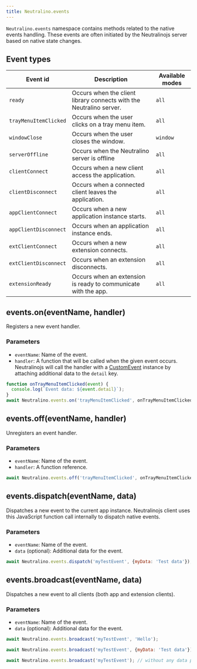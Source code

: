 ```yaml
---
title: Neutralino.events
---
```


`Neutralino.events` namespace contains methods related to the native events handling. These events are often initiated
by the Neutralinojs server based on native state changes.

## Event types

| Event id                    | Description                                             | Available modes
| --------------------------- | ------------------------------------------------------- | --------
| `ready`                     | Occurs when the client library connects with the Neutralino server.  | `all`
| `trayMenuItemClicked`       | Occurs when the user clicks on a tray menu item.        | `all`
| `windowClose`               | Occurs when the user closes the window.                 | `window`
| `serverOffline`             | Occurs when the Neutralino server is offline | `all`
| `clientConnect`             | Occurs when a new client access the application.        | `all`
| `clientDisconnect`          | Occurs when a connected client leaves the application.  | `all`
| `appClientConnect`          | Occurs when a new application instance starts.          | `all`
| `appClientDisconnect`       | Occurs when an application instance ends.               | `all`
| `extClientConnect`          | Occurs when a new extension connects.                   | `all`
| `extClientDisconnect`       | Occurs when an extension disconnects.                   | `all`
| `extensionReady`            | Occurs when an extension is ready to communicate with the app.    | `all`

## events.on(eventName, handler)
Registers a new event handler. 


### Parameters

- `eventName`: Name of the event.
- `handler`: A function that will be called when the given event occurs. Neutralinojs will call the handler with a
  [CustomEvent](https://developer.mozilla.org/en-US/docs/Web/API/CustomEvent) instance by attaching additional data
  to the `detail` key.

```js
function onTrayMenuItemClicked(event) {
  console.log(`Event data: ${event.detail}`);
}
await Neutralino.events.on('trayMenuItemClicked', onTrayMenuItemClicked);
```

## events.off(eventName, handler)
Unregisters an event handler. 


### Parameters

- `eventName`: Name of the event.
- `handler`: A function reference.

```js
await Neutralino.events.off('trayMenuItemClicked', onTrayMenuItemClicked);
```

## events.dispatch(eventName, data)
Dispatches a new event to the current app instance. Neutralinojs client uses this JavaScript function call
internally to dispatch native events. 


### Parameters

- `eventName`: Name of the event.
- `data` (optional): Additional data for the event.

```js
await Neutralino.events.dispatch('myTestEvent', {myData: 'Test data'});
```

## events.broadcast(eventName, data)
Dispatches a new event to all clients (both app and extension clients).


### Parameters

- `eventName`: Name of the event.
- `data` (optional): Additional data for the event.

```js
await Neutralino.events.broadcast('myTestEvent', 'Hello');

await Neutralino.events.broadcast('myTestEvent', {myData: 'Test data'});

await Neutralino.events.broadcast('myTestEvent'); // without any data payload
```
